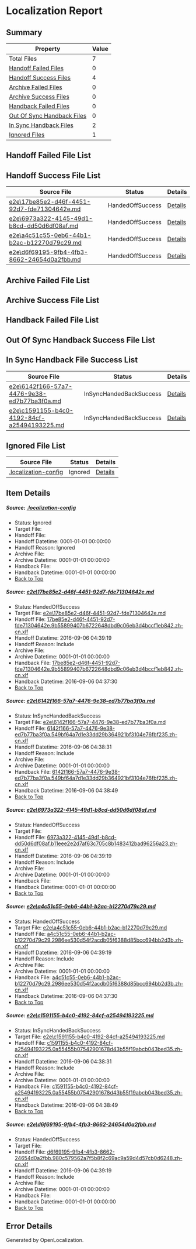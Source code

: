 # <a name='report-top'></a> Localization Report

## Summary
 Property | Value 
 -------- | ----- 
 Total Files | 7
[ Handoff Failed Files ](#handoff-failed-list)| 0
[ Handoff Success Files ](#handoff-success-list)| 4
[ Archive Failed Files ](#archive-failed-list)| 0
[ Archive Success Files ](#archive-success-list)| 0
[ Handback Failed Files ](#handback-failed-list)| 0
[ Out Of Sync Handback Files ](#outofsync-handback-success-list)| 0
[ In Sync Handback Files ](#insync-handback-success-list)| 2
[ Ignored Files ](#ignored-list)| 1

## <a name='handoff-failed-list'></a> Handoff Failed File List

## <a name='handoff-success-list'></a> Handoff Success File List
 Source File | Status | Details 
 ----------- | ------ | ------- 
 [e2e\17be85e2-d46f-4451-92d7-fde71304642e.md](https://github.com/OpenLocalizationTestOrg/ol-test0/blob/5e68b75dc7aaf9e5186bfd53dfebd892373cb051/e2e/17be85e2-d46f-4451-92d7-fde71304642e.md) | HandedOffSuccess | [Details](#7654b66f5e32a51208a77feb90f09dd0d0f879ac1)
 [e2e\6973a322-4145-49d1-b8cd-dd50d6df08af.md](https://github.com/OpenLocalizationTestOrg/ol-test0/blob/07455c050264e416c310a780f347d65dfb016d2f/e2e/6973a322-4145-49d1-b8cd-dd50d6df08af.md) | HandedOffSuccess | [Details](#ab437083f5984c03075d0d8ca680fd7176686ac43)
 [e2e\a4c51c55-0eb6-44b1-b2ac-b12270d79c29.md](https://github.com/OpenLocalizationTestOrg/ol-test0/blob/5e68b75dc7aaf9e5186bfd53dfebd892373cb051/e2e/a4c51c55-0eb6-44b1-b2ac-b12270d79c29.md) | HandedOffSuccess | [Details](#863960ddb03a2cb716c094c27273aba8e50a37af4)
 [e2e\d6f69195-9fb4-4fb3-8662-24654d0a2fbb.md](https://github.com/OpenLocalizationTestOrg/ol-test0/blob/07455c050264e416c310a780f347d65dfb016d2f/e2e/d6f69195-9fb4-4fb3-8662-24654d0a2fbb.md) | HandedOffSuccess | [Details](#57bce8c8953ddf3cbeda66d0eaaa939b26b5c7556)

## <a name='archive-failed-list'></a> Archive Failed File List

## <a name='archive-success-list'></a> Archive Success File List

## <a name='handback-failed-list'></a> Handback Failed File List

## <a name='outofsync-handback-success-list'></a> Out Of Sync Handback Success File List

## <a name='insync-handback-success-list'></a> In Sync Handback File Success List
 Source File | Status | Details 
 ----------- | ------ | ------- 
 [e2e\6142f166-57a7-4476-9e38-ed7b77ba3f0a.md](https://github.com/OpenLocalizationTestOrg/ol-test0/blob/6cd3799aee55dbb71ac8e5a79f46c0e9d00cf6dd/e2e/6142f166-57a7-4476-9e38-ed7b77ba3f0a.md) | InSyncHandedBackSuccess | [Details](#e0364f5bd00ecfedfefa91d8e7648313c374695e2)
 [e2e\c1591155-b4c0-4192-84cf-a25494193225.md](https://github.com/OpenLocalizationTestOrg/ol-test0/blob/6cd3799aee55dbb71ac8e5a79f46c0e9d00cf6dd/e2e/c1591155-b4c0-4192-84cf-a25494193225.md) | InSyncHandedBackSuccess | [Details](#38eedf01c80ab9e16b1e0ff14909afc6c3ead2215)

## <a name='ignored-list'></a> Ignored File List
 Source File | Status | Details 
 ----------- | ------ | ------- 
 [.localization-config](https://github.com/OpenLocalizationTestOrg/ol-test0/blob/07455c050264e416c310a780f347d65dfb016d2f/.localization-config) | Ignored | [Details](#3d4f252ac210baf56311d7e97dcc2db10974dbd20)

## Item Details
##### <a name='3d4f252ac210baf56311d7e97dcc2db10974dbd20'></a> Source: [.localization-config](https://github.com/OpenLocalizationTestOrg/ol-test0/blob/07455c050264e416c310a780f347d65dfb016d2f/.localization-config)
* Status: Ignored
* Target File: 
* Handoff File: 
* Handoff Datetime: 0001-01-01 00:00:00
* Handoff Reason: Ignored
* Archive File: 
* Archive Datetime: 0001-01-01 00:00:00
* Handback File: 
* Handback Datetime: 0001-01-01 00:00:00
* [Back to Top](#report-top)

##### <a name='7654b66f5e32a51208a77feb90f09dd0d0f879ac1'></a> Source: [e2e\17be85e2-d46f-4451-92d7-fde71304642e.md](https://github.com/OpenLocalizationTestOrg/ol-test0/blob/5e68b75dc7aaf9e5186bfd53dfebd892373cb051/e2e/17be85e2-d46f-4451-92d7-fde71304642e.md)
* Status: HandedOffSuccess
* Target File: [e2e\17be85e2-d46f-4451-92d7-fde71304642e.md](https://github.com/OpenLocalizationTestOrg/ol-test0-zhcn/blob/3f09fe0c0cadca9e8b941b0a41c7d748161ed30c/e2e/17be85e2-d46f-4451-92d7-fde71304642e.md)
* Handoff File: [17be85e2-d46f-4451-92d7-fde71304642e.9b55899407b6722648dbd9c06eb3d4bccf1eb842.zh-cn.xlf](https://github.com/OpenLocalizationTestOrg/ol-test0-handoff/blob/ac77c7a9069083578e74857e02cd9134722c2e47/ol-handoff/OpenLocalizationTestOrg/ol-test0-zhcn/ci/low/17be85e2-d46f-4451-92d7-fde71304642e.9b55899407b6722648dbd9c06eb3d4bccf1eb842.zh-cn.xlf)
* Handoff Datetime: 2016-09-06 04:39:19
* Handoff Reason: Include
* Archive File: 
* Archive Datetime: 0001-01-01 00:00:00
* Handback File: [17be85e2-d46f-4451-92d7-fde71304642e.9b55899407b6722648dbd9c06eb3d4bccf1eb842.zh-cn.xlf](https://github.com/OpenLocalizationTestOrg/ol-test0-handback/blob/ee059e5264c0820c035a16a1c5e005eadaad727c/ol-handback/OpenLocalizationTestOrg/ol-test0-zhcn/ci/high/17be85e2-d46f-4451-92d7-fde71304642e.9b55899407b6722648dbd9c06eb3d4bccf1eb842.zh-cn.xlf)
* Handback Datetime: 2016-09-06 04:37:30
* [Back to Top](#report-top)

##### <a name='e0364f5bd00ecfedfefa91d8e7648313c374695e2'></a> Source: [e2e\6142f166-57a7-4476-9e38-ed7b77ba3f0a.md](https://github.com/OpenLocalizationTestOrg/ol-test0/blob/6cd3799aee55dbb71ac8e5a79f46c0e9d00cf6dd/e2e/6142f166-57a7-4476-9e38-ed7b77ba3f0a.md)
* Status: InSyncHandedBackSuccess
* Target File: [e2e\6142f166-57a7-4476-9e38-ed7b77ba3f0a.md](https://github.com/OpenLocalizationTestOrg/ol-test0-zhcn/blob/5665689cdd95a87321f54876c3c197b3f1e19dfd/e2e/6142f166-57a7-4476-9e38-ed7b77ba3f0a.md)
* Handoff File: [6142f166-57a7-4476-9e38-ed7b77ba3f0a.549bf64a7d1e33dd29b364921bf3104e76fbf235.zh-cn.xlf](https://github.com/OpenLocalizationTestOrg/ol-test0-handoff/blob/d6fe2c8355ca41d6323c07fe3deed991c2e3d8ff/ol-handoff/OpenLocalizationTestOrg/ol-test0-zhcn/ci/ht/6142f166-57a7-4476-9e38-ed7b77ba3f0a.549bf64a7d1e33dd29b364921bf3104e76fbf235.zh-cn.xlf)
* Handoff Datetime: 2016-09-06 04:38:31
* Handoff Reason: Include
* Archive File: 
* Archive Datetime: 0001-01-01 00:00:00
* Handback File: [6142f166-57a7-4476-9e38-ed7b77ba3f0a.549bf64a7d1e33dd29b364921bf3104e76fbf235.zh-cn.xlf](https://github.com/OpenLocalizationTestOrg/ol-test0-handback/blob/66d8322a3c9881aa7d468fb0b644e0250ca692ec/ol-handback/OpenLocalizationTestOrg/ol-test0-zhcn/ci/ht/6142f166-57a7-4476-9e38-ed7b77ba3f0a.549bf64a7d1e33dd29b364921bf3104e76fbf235.zh-cn.xlf)
* Handback Datetime: 2016-09-06 04:38:49
* [Back to Top](#report-top)

##### <a name='ab437083f5984c03075d0d8ca680fd7176686ac43'></a> Source: [e2e\6973a322-4145-49d1-b8cd-dd50d6df08af.md](https://github.com/OpenLocalizationTestOrg/ol-test0/blob/07455c050264e416c310a780f347d65dfb016d2f/e2e/6973a322-4145-49d1-b8cd-dd50d6df08af.md)
* Status: HandedOffSuccess
* Target File: 
* Handoff File: [6973a322-4145-49d1-b8cd-dd50d6df08af.b11eee2e2d7af63c705c8b1483412bad96256a23.zh-cn.xlf](https://github.com/OpenLocalizationTestOrg/ol-test0-handoff/blob/ac77c7a9069083578e74857e02cd9134722c2e47/ol-handoff/OpenLocalizationTestOrg/ol-test0-zhcn/ci/low/6973a322-4145-49d1-b8cd-dd50d6df08af.b11eee2e2d7af63c705c8b1483412bad96256a23.zh-cn.xlf)
* Handoff Datetime: 2016-09-06 04:39:19
* Handoff Reason: Include
* Archive File: 
* Archive Datetime: 0001-01-01 00:00:00
* Handback File: 
* Handback Datetime: 0001-01-01 00:00:00
* [Back to Top](#report-top)

##### <a name='863960ddb03a2cb716c094c27273aba8e50a37af4'></a> Source: [e2e\a4c51c55-0eb6-44b1-b2ac-b12270d79c29.md](https://github.com/OpenLocalizationTestOrg/ol-test0/blob/5e68b75dc7aaf9e5186bfd53dfebd892373cb051/e2e/a4c51c55-0eb6-44b1-b2ac-b12270d79c29.md)
* Status: HandedOffSuccess
* Target File: [e2e\a4c51c55-0eb6-44b1-b2ac-b12270d79c29.md](https://github.com/OpenLocalizationTestOrg/ol-test0-zhcn/blob/3f09fe0c0cadca9e8b941b0a41c7d748161ed30c/e2e/a4c51c55-0eb6-44b1-b2ac-b12270d79c29.md)
* Handoff File: [a4c51c55-0eb6-44b1-b2ac-b12270d79c29.2986ee530d54f2acdb05f6388d85bcc694bb2d3b.zh-cn.xlf](https://github.com/OpenLocalizationTestOrg/ol-test0-handoff/blob/ac77c7a9069083578e74857e02cd9134722c2e47/ol-handoff/OpenLocalizationTestOrg/ol-test0-zhcn/ci/low/a4c51c55-0eb6-44b1-b2ac-b12270d79c29.2986ee530d54f2acdb05f6388d85bcc694bb2d3b.zh-cn.xlf)
* Handoff Datetime: 2016-09-06 04:39:19
* Handoff Reason: Include
* Archive File: 
* Archive Datetime: 0001-01-01 00:00:00
* Handback File: [a4c51c55-0eb6-44b1-b2ac-b12270d79c29.2986ee530d54f2acdb05f6388d85bcc694bb2d3b.zh-cn.xlf](https://github.com/OpenLocalizationTestOrg/ol-test0-handback/blob/ee059e5264c0820c035a16a1c5e005eadaad727c/ol-handback/OpenLocalizationTestOrg/ol-test0-zhcn/ci/high/a4c51c55-0eb6-44b1-b2ac-b12270d79c29.2986ee530d54f2acdb05f6388d85bcc694bb2d3b.zh-cn.xlf)
* Handback Datetime: 2016-09-06 04:37:30
* [Back to Top](#report-top)

##### <a name='38eedf01c80ab9e16b1e0ff14909afc6c3ead2215'></a> Source: [e2e\c1591155-b4c0-4192-84cf-a25494193225.md](https://github.com/OpenLocalizationTestOrg/ol-test0/blob/6cd3799aee55dbb71ac8e5a79f46c0e9d00cf6dd/e2e/c1591155-b4c0-4192-84cf-a25494193225.md)
* Status: InSyncHandedBackSuccess
* Target File: [e2e\c1591155-b4c0-4192-84cf-a25494193225.md](https://github.com/OpenLocalizationTestOrg/ol-test0-zhcn/blob/5665689cdd95a87321f54876c3c197b3f1e19dfd/e2e/c1591155-b4c0-4192-84cf-a25494193225.md)
* Handoff File: [c1591155-b4c0-4192-84cf-a25494193225.0a55455b07542901678d43b55f19abcb043bed35.zh-cn.xlf](https://github.com/OpenLocalizationTestOrg/ol-test0-handoff/blob/d6fe2c8355ca41d6323c07fe3deed991c2e3d8ff/ol-handoff/OpenLocalizationTestOrg/ol-test0-zhcn/ci/ht/c1591155-b4c0-4192-84cf-a25494193225.0a55455b07542901678d43b55f19abcb043bed35.zh-cn.xlf)
* Handoff Datetime: 2016-09-06 04:38:31
* Handoff Reason: Include
* Archive File: 
* Archive Datetime: 0001-01-01 00:00:00
* Handback File: [c1591155-b4c0-4192-84cf-a25494193225.0a55455b07542901678d43b55f19abcb043bed35.zh-cn.xlf](https://github.com/OpenLocalizationTestOrg/ol-test0-handback/blob/66d8322a3c9881aa7d468fb0b644e0250ca692ec/ol-handback/OpenLocalizationTestOrg/ol-test0-zhcn/ci/ht/c1591155-b4c0-4192-84cf-a25494193225.0a55455b07542901678d43b55f19abcb043bed35.zh-cn.xlf)
* Handback Datetime: 2016-09-06 04:38:49
* [Back to Top](#report-top)

##### <a name='57bce8c8953ddf3cbeda66d0eaaa939b26b5c7556'></a> Source: [e2e\d6f69195-9fb4-4fb3-8662-24654d0a2fbb.md](https://github.com/OpenLocalizationTestOrg/ol-test0/blob/07455c050264e416c310a780f347d65dfb016d2f/e2e/d6f69195-9fb4-4fb3-8662-24654d0a2fbb.md)
* Status: HandedOffSuccess
* Target File: 
* Handoff File: [d6f69195-9fb4-4fb3-8662-24654d0a2fbb.980c579562a7f5b8f2c69ac9a59d4d57cb0d6248.zh-cn.xlf](https://github.com/OpenLocalizationTestOrg/ol-test0-handoff/blob/ac77c7a9069083578e74857e02cd9134722c2e47/ol-handoff/OpenLocalizationTestOrg/ol-test0-zhcn/ci/low/d6f69195-9fb4-4fb3-8662-24654d0a2fbb.980c579562a7f5b8f2c69ac9a59d4d57cb0d6248.zh-cn.xlf)
* Handoff Datetime: 2016-09-06 04:39:19
* Handoff Reason: Include
* Archive File: 
* Archive Datetime: 0001-01-01 00:00:00
* Handback File: 
* Handback Datetime: 0001-01-01 00:00:00
* [Back to Top](#report-top)


## Error Details

Generated by OpenLocalization.
